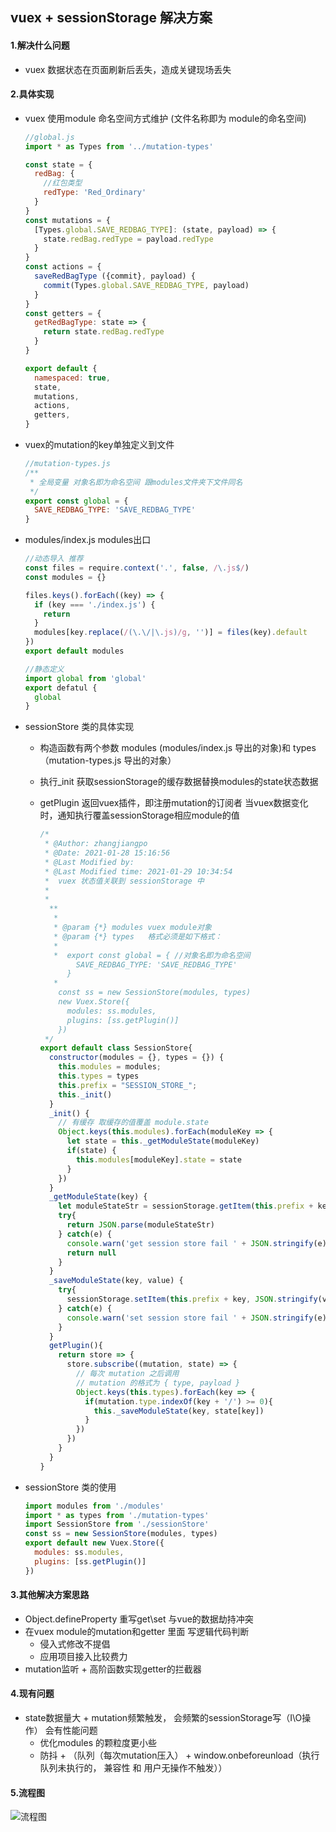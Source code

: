 ## vuex + sessionStorage 解决方案

#### 1.解决什么问题

- vuex 数据状态在页面刷新后丢失，造成关键现场丢失

#### 2.具体实现

- vuex 使用module 命名空间方式维护 (文件名称即为 module的命名空间)

  ```javascript
  //global.js
  import * as Types from '../mutation-types'
  
  const state = {
    redBag: {
      //红包类型
      redType: 'Red_Ordinary'
    }
  }
  const mutations = {
    [Types.global.SAVE_REDBAG_TYPE]: (state, payload) => {
      state.redBag.redType = payload.redType
    }
  }
  const actions = {
    saveRedBagType ({commit}, payload) {
      commit(Types.global.SAVE_REDBAG_TYPE, payload)
    }
  }
  const getters = {
    getRedBagType: state => {
      return state.redBag.redType
    }
  }
  
  export default {
    namespaced: true,
    state,
    mutations,
    actions,
    getters,
  }
  ```

  

- vuex的mutation的key单独定义到文件

  ```javascript
  //mutation-types.js
  /**
   * 全局变量 对象名即为命名空间 跟modules文件夹下文件同名
   */
  export const global = {
    SAVE_REDBAG_TYPE: 'SAVE_REDBAG_TYPE'
  }
  ```

- modules/index.js  modules出口

  ```javascript
  //动态导入 推荐
  const files = require.context('.', false, /\.js$/)
  const modules = {}
  
  files.keys().forEach((key) => {
    if (key === './index.js') {
      return
    }
    modules[key.replace(/(\.\/|\.js)/g, '')] = files(key).default
  })
  export default modules
  
  //静态定义
  import global from 'global'
  export defatul {
    global
  }
  ```

  

- sessionStore 类的具体实现

  - 构造函数有两个参数 modules (modules/index.js 导出的对象)和 types（mutation-types.js 导出的对象）

  - 执行_init 获取sessionStorage的缓存数据替换modules的state状态数据

  - getPlugin 返回vuex插件，即注册mutation的订阅者 当vuex数据变化时，通知执行覆盖sessionStorage相应module的值

    ```javascript
    /*
     * @Author: zhangjiangpo 
     * @Date: 2021-01-28 15:16:56 
     * @Last Modified by: 
     * @Last Modified time: 2021-01-29 10:34:54
     *  vuex 状态值关联到 sessionStorage 中
     * 
     * 
      **
       * 
       * @param {*} modules vuex module对象
       * @param {*} types   格式必须是如下格式：
       * 
       *  export const global = { //对象名即为命名空间
            SAVE_REDBAG_TYPE: 'SAVE_REDBAG_TYPE'
          }
       *
        const ss = new SessionStore(modules, types)
        new Vuex.Store({
          modules: ss.modules,
          plugins: [ss.getPlugin()]
        })
     */
    export default class SessionStore{
      constructor(modules = {}, types = {}) {
        this.modules = modules;
        this.types = types
        this.prefix = "SESSION_STORE_";
        this._init()
      }
      _init() {
        // 有缓存 取缓存的值覆盖 module.state
        Object.keys(this.modules).forEach(moduleKey => {
          let state = this._getModuleState(moduleKey)
          if(state) {
            this.modules[moduleKey].state = state
          }
        })
      }
      _getModuleState(key) {
        let moduleStateStr = sessionStorage.getItem(this.prefix + key);
        try{
          return JSON.parse(moduleStateStr)
        } catch(e) {
          console.warn('get session store fail ' + JSON.stringify(e))
          return null
        }
      }
      _saveModuleState(key, value) {
        try{
          sessionStorage.setItem(this.prefix + key, JSON.stringify(value));
        } catch(e) {
          console.warn('set session store fail ' + JSON.stringify(e))
        }
      }
      getPlugin(){
        return store => {
          store.subscribe((mutation, state) => {
            // 每次 mutation 之后调用
            // mutation 的格式为 { type, payload }
            Object.keys(this.types).forEach(key => {
              if(mutation.type.indexOf(key + '/') >= 0){
                this._saveModuleState(key, state[key])
              }
            })
          })
        }
      }
    }
    ```

    

- sessionStore 类的使用

  ```javascript
  import modules from './modules'
  import * as types from './mutation-types'
  import SessionStore from './sessionStore'
  const ss = new SessionStore(modules, types)
  export default new Vuex.Store({
    modules: ss.modules,
    plugins: [ss.getPlugin()]
  })
  ```

#### 3.其他解决方案思路

- Object.defineProperty 重写get\set   与vue的数据劫持冲突
- 在vuex module的mutation和getter 里面 写逻辑代码判断   
  - 侵入式修改不提倡 
  - 应用项目接入比较费力
- mutation监听 + 高阶函数实现getter的拦截器

#### 4.现有问题

- state数据量大 + mutation频繁触发， 会频繁的sessionStorage写（I\O操作） 会有性能问题
  - 优化modules 的颗粒度更小些
  - 防抖 + （队列（每次mutation压入） +  window.onbeforeunload（执行队列未执行的， 兼容性 和 用户无操作不触发））

#### 5.流程图
![流程图](./vuex+sessionStorage流程图.png)
